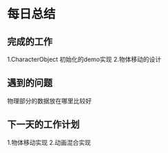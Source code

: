 # 每日总结 #
## 完成的工作 ##
1.CharacterObject 初始化的demo实现
2.物体移动的设计

## 遇到的问题 ##
物理部分的数据放在哪里比较好

## 下一天的工作计划 ##
1.物体移动实现
2.动画混合实现
